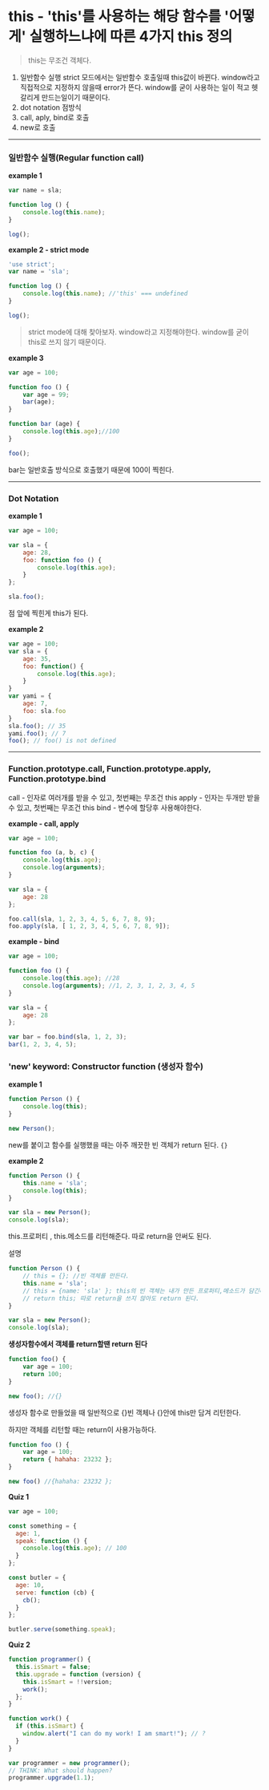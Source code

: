 # this - 'this'를 사용하는 해당 함수를 '어떻게' 실행하느냐에 따른 4가지 this 정의

> this는 무조건 객체다.

1. 일반함수 실행
   strict 모드에서는 일반함수 호출일때 this값이 바뀐다. 
   window라고 직접적으로 지정하지 않을때 error가 뜬다. window를 굳이 사용하는 일이 적고 헷갈리게 만드는일이기 때문이다.
2. dot notation 점방식
3. call, aply, bind로 호출
4. new로 호출

---

### 일반함수 실행(Regular function call)

**example  1**

```js
var name = sla;

function log () {
    console.log(this.name); 
}

log();
```

**example 2 - strict mode**

```js
'use strict';
var name = 'sla';

function log () {
    console.log(this.name); //'this' === undefined
}

log();
```

> strict mode에 대해 찾아보자.
> window라고 지정해야한다. window를 굳이 this로 쓰지 않기 때문이다.

**example 3**

```js
var age = 100;

function foo () {
    var age = 99;
    bar(age);
}

function bar (age) {
    console.log(this.age);//100
}

foo();
```

bar는 일반호출 방식으로 호출했기 때문에 100이 찍힌다.

---

### Dot Notation

**example  1**

```js
var age = 100;

var sla = {
    age: 28,
    foo: function foo () {
        console.log(this.age);
    }
};

sla.foo();
```

점 앞에 찍힌게 this가 된다. 

**example  2**

```js
var age = 100;
var sla = {
    age: 35,
    foo: function() {
        console.log(this.age);
    }
}
var yami = {
    age: 7,
    foo: sla.foo
}
sla.foo(); // 35
yami.foo(); // 7
foo(); // foo() is not defined
```

---

### Function.prototype.call, Function.prototype.apply, Function.prototype.bind

call - 인자로 여러개를 받을 수 있고, 첫번째는 무조건 this
apply - 인자는 두개만 받을 수 있고, 첫번째는 무조건 this
bind - 변수에 할당후 사용해야한다. 

**example - call, apply**

```js
var age = 100;

function foo (a, b, c) {
    console.log(this.age);
    console.log(arguments);
}

var sla = {
    age: 28
};

foo.call(sla, 1, 2, 3, 4, 5, 6, 7, 8, 9);
foo.apply(sla, [ 1, 2, 3, 4, 5, 6, 7, 8, 9]);
```

**example - bind**

```js
var age = 100;

function foo () {
    console.log(this.age); //28
    console.log(arguments); //1, 2, 3, 1, 2, 3, 4, 5
}

var sla = {
    age: 28
};

var bar = foo.bind(sla, 1, 2, 3);
bar(1, 2, 3, 4, 5); 
```



### 'new' keyword: Constructor function (생성자 함수)

**example 1**

```js
function Person () {
    console.log(this);
}

new Person();
```

new를 붙이고 함수를 실행했을 때는 아주 깨끗한 빈 객체가 return 된다. `{}`

**example 2**

```js
function Person () {
    this.name = 'sla';
    console.log(this);
}

var sla = new Person();
console.log(sla);
```

this.프로퍼티 , this.메소드를 리턴해준다. 따로 return을 안써도 된다.

설명

```js
function Person () {
    // this = {}; //빈 객체를 만든다.
    this.name = 'sla';
    // this = {name: 'sla' }; this의 빈 객체는 내가 만든 프로퍼티,메소드가 담긴다.
    // return this; 따로 return을 쓰지 않아도 return 된다.
}

var sla = new Person();
console.log(sla);
```

**생성자함수에서 객체를 return할땐 return 된다**

```js
function foo() {
    var age = 100;
    return 100;
}

new foo(); //{}
```

생성자 함수로 만들었을 때 일반적으로 {}빈 객체나 {}안에 this만 담겨 리턴한다. 

하지만 객체를 리턴할 때는 return이 사용가능하다. 

```js
function foo () {
    var age = 100;
    return { hahaha: 23232 };
}

new foo() //{hahaha: 23232 };
```

**Quiz 1**

```js
var age = 100;

const something = {
  age: 1,
  speak: function () {
    console.log(this.age); // 100
  }
};

const butler = {
  age: 10,
  serve: function (cb) {
    cb();
  }
};

butler.serve(something.speak);

```

**Quiz 2**

```js
function programmer() {
  this.isSmart = false;
  this.upgrade = function (version) {
    this.isSmart = !!version;
    work();
  };
}

function work() {
  if (this.isSmart) {
    window.alert("I can do my work! I am smart!"); // ?
  }
}

var programmer = new programmer();
// THINK: What should happen?
programmer.upgrade(1.1);
```

